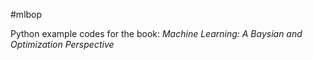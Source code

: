 #mlbop

Python example codes for the book: *Machine Learning: A Baysian and Optimization Perspective*